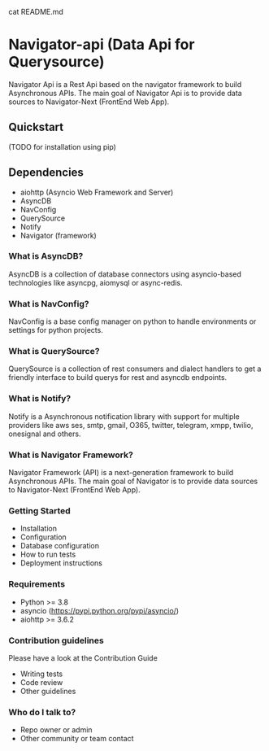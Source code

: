 cat README.md
#  Navigator-api (Data Api for Querysource)

Navigator Api is a Rest Api based on the navigator framework to build Asynchronous APIs.
The main goal of Navigator Api is to provide data sources to Navigator-Next (FrontEnd Web App).

## Quickstart ##

(TODO for installation using pip)

## Dependencies ##

 * aiohttp (Asyncio Web Framework and Server)
 * AsyncDB
 * NavConfig
 * QuerySource
 * Notify
 * Navigator (framework)

### What is AsyncDB? ###

AsyncDB is a collection of database connectors using asyncio-based technologies like asyncpg, aiomysql or async-redis.


### What is NavConfig? ###

NavConfig is a base config manager on python to handle environments or settings for python projects.


### What is QuerySource? ###

QuerySource is a collection of rest consumers and dialect handlers to get a friendly interface to build querys for rest and asyncdb endpoints.


### What is Notify? ###

Notify is a Asynchronous notification library  with support for multiple providers like aws ses, smtp, gmail, O365, twitter, telegram, xmpp, twilio, onesignal and others.

### What is Navigator Framework? ###

Navigator Framework (API) is a next-generation framework to build Asynchronous APIs. The main goal of Navigator is to provide data sources to Navigator-Next (FrontEnd Web App).

### Getting Started ###

* Installation
* Configuration
* Database configuration
* How to run tests
* Deployment instructions

### Requirements ###

* Python >= 3.8
* asyncio (https://pypi.python.org/pypi/asyncio/)
* aiohttp >= 3.6.2

### Contribution guidelines ###

Please have a look at the Contribution Guide
 
* Writing tests
* Code review
* Other guidelines

### Who do I talk to? ###

* Repo owner or admin
* Other community or team contact